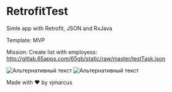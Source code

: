 # RetrofitTest
Simle app with Retrofit, JSON and RxJava

Template: MVP

Mission: Create list with employess: 
http://gitlab.65apps.com/65gb/static/raw/master/testTask.json

![Альтернативный текст](http://www.picshare.ru/uploads/191029/IP0NKzAcs0.jpg)
![Альтернативный текст](http://www.picshare.ru/uploads/191029/3LYmKrcXMy.jpg)

Made with ❤ by vjmarcus
